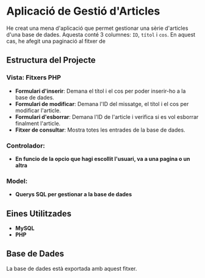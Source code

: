 # Aplicació de Gestió d'Articles

He creat una mena d'aplicació que permet gestionar una sèrie d'articles d'una base de dades. Aquesta conté 3 columnes: `ID`, `títol` i `cos`.
En aquest cas, he afegit una paginació al fitxer de 

## Estructura del Projecte

### Vista: Fitxers PHP

- **Formulari d'inserir**: Demana el títol i el cos per poder inserir-ho a la base de dades.
- **Formulari de modificar**: Demana l'ID del missatge, el títol i el cos per modificar l'article.
- **Formulari d'esborrar**: Demana l'ID de l'article i verifica si es vol esborrar finalment l'article.
- **Fitxer de consultar**: Mostra totes les entrades de la base de dades.

### Controlador: 
 - **En funcio de la opcio que hagi escollit l'usuari, va a una pagina o un altra**

### Model:
- **Querys SQL per gestionar a la base de dades**
## Eines Utilitzades

- **MySQL**
- **PHP**

## Base de Dades

La base de dades està exportada amb aquest fitxer.
